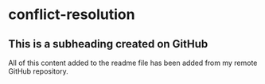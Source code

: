# conflict-resolution

## This is a subheading created on GitHub

  All of this content added to the readme file has been added from my remote GitHub repository. 
